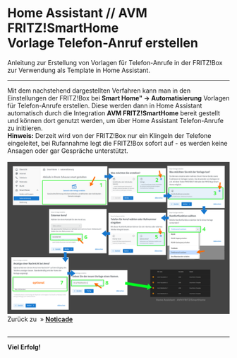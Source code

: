 <h1>Home Assistant // AVM FRITZ!SmartHome<br />Vorlage Telefon-Anruf erstellen</h1>

Anleitung zur Erstellung von Vorlagen für Telefon-Anrufe in der FRITZ!Box zur Verwendung als Template in Home Assistant</b>.

<hr>
Mit dem nachstehend dargestellten Verfahren kann man in den Einstellungen der FRITZ!Box bei <b>Smart Home" -> Automatisierung</b> Vorlagen für Telefon-Anrufe erstellen. Diese werden dann in Home Assistant automatisch durch die Integration <b>AVM FRITZ!SmartHome</b> bereit gestellt und können dort genutzt werden, um über Home Assistant Telefon-Anrufe zu initiieren.<br />
<b>Hinweis:</b> Derzeit wird von der FRITZ!Box nur ein Klingeln der Telefone eingeleitet, bei Rufannahme legt die FRITZ!Box sofort auf - es werden keine Ansagen oder gar Gespräche unterstützt.<br />
<br />
<img src="./img/fb_smarthome_vorlage_anruf_erstellen.png">
<br />
Zurück zu </b>&nbsp;&raquo;&nbsp;<a href="https://github.com/migacode/home-assistant/tree/main/noticade"><strong>Noticade</strong></a>
<br />
<br />
<hr>
<b>Viel Erfolg!</b>
